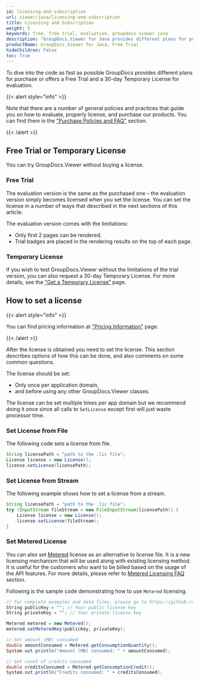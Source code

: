 ```yaml
---
id: licensing-and-subscription
url: viewer/java/licensing-and-subscription
title: Licensing and Subscription
weight: 5
keywords: free, free trial, evaluation, groupdocs viewer java
description: "GroupDocs.Viewer for Java provides different plans for purchase or offers a Free Trial and a 30-day Temporary License for evaluation."
productName: GroupDocs.Viewer for Java, Free Trial
hideChildren: False
toc: True
---
```

To dive into the code as fast as possible GroupDocs provides different plans for purchase or offers a Free Trial and a 30-day Temporary License for evaluation.

{{< alert style="info" >}}

Note that there are a number of general policies and practices that guide you on how to evaluate, properly license, and purchase our products. You can find them in the ["Purchase Policies and FAQ"](https://purchase.groupdocs.com/policies) section.

{{< /alert >}}

## Free Trial or Temporary License

You can try GroupDocs.Viewer without buying a license.

### Free Trial

The evaluation version is the same as the purchased one – the evaluation version simply becomes licensed when you set the license. You can set the license in a number of ways that described in the next sections of this article.

The evaluation version comes with the limitations:

- Only first 2 pages can be rendered.
- Trial badges are placed in the rendering results on the top of each page.

### Temporary License

If you wish to test GroupDocs.Viewer without the limitations of the trial version, you can also request a 30-day Temporary License. For more details, see the ["Get a Temporary License"](https://purchase.groupdocs.com/temporary-license) page.

## How to set a license

{{< alert style="info" >}}

You can find pricing information at ["Pricing Information"](https://purchase.groupdocs.com/pricing/viewer/java) page.

{{< /alert >}}

After the license is obtained you need to set the license. This section describes options of how this can be done, and also comments on some common questions.

The license should be set:

- Only once per application domain,
- and before using any other GroupDocs.Viewer classes.

The license can be set multiple times per app domain but we recommend doing it once since all calls to `SetLicense` except first will just waste processor time.

### Set License from File

The following code sets a license from file.

```java
String licensePath = "path to the .lic file";
License license = new License();
license.setLicense(licensePath);
```

### Set License from Stream

The following example shows how to set a license from a stream.

```java
String licensePath = "path to the .lic file";
try (InputStream fileStream = new FileInputStream(licensePath)) {
    License license = new License();
    license.setLicense(fileStream);
}
```

### Set Metered License

You can also set [Metered](https://apireference.groupdocs.com/viewer/java/com.groupdocs.viewer/metered) license as an alternative to license file. It is a new licensing mechanism that will be used along with existing licensing method. It is useful for the customers who want to be billed based on the usage of the API features. For more details, please refer to [Metered Licensing FAQ](https://purchase.groupdocs.com/faqs/licensing/metered) section.

Following is the sample code demonstrating how to use `Metered` licensing.

```csharp
// For complete examples and data files, please go to https://github.com/groupdocs-viewer/GroupDocs.Viewer-for-Java
String publicKey = ""; // Your public license key
String privateKey = ""; // Your private license key

Metered metered = new Metered();
metered.setMeteredKey(publicKey, privateKey);

// Get amount (MB) consumed
double amountConsumed = Metered.getConsumptionQuantity();
System.out.println("Amount (MB) consumed: " + amountConsumed);

// Get count of credits consumed
double creditsConsumed = Metered.getConsumptionCredit();
System.out.println("Credits consumed: " + creditsConsumed);
```
